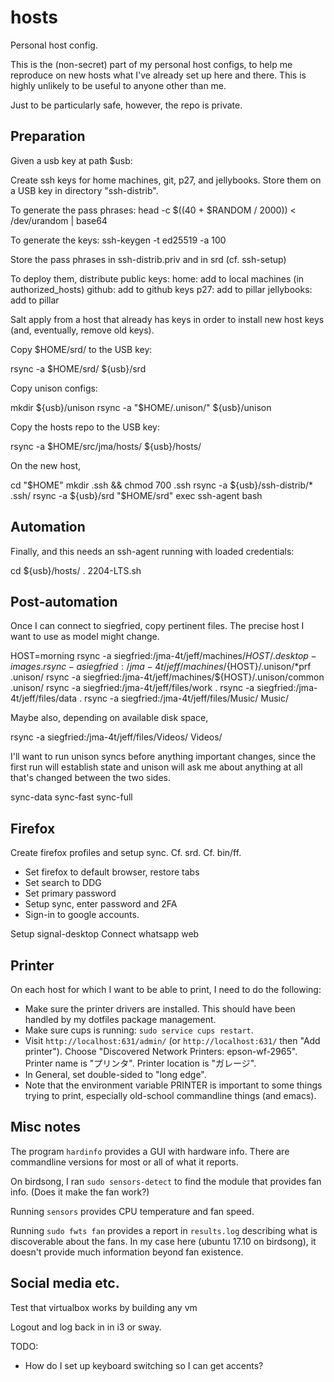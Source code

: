 # hosts

Personal host config.

This is the (non-secret) part of my personal host configs, to help me
reproduce on new hosts what I've already set up here and there.  This
is highly unlikely to be useful to anyone other than me.

Just to be particularly safe, however, the repo is private.

## Preparation

Given a usb key at path $usb:

Create ssh keys for home machines, git, p27, and jellybooks.  Store
them on a USB key in directory "ssh-distrib".

  To generate the pass phrases:
    head -c $((40 + $RANDOM / 2000)) < /dev/urandom | base64

  To generate the keys:
    ssh-keygen -t ed25519 -a 100

  Store the pass phrases in ssh-distrib.priv and in srd
  (cf. ssh-setup)

  To deploy them, distribute public keys:
    home: add to local machines (in authorized_hosts)
    github: add to github keys
    p27: add to pillar
    jellybooks: add to pillar

Salt apply from a host that already has keys in order to install new
host keys (and, eventually, remove old keys).

Copy $HOME/srd/ to the USB key:

  rsync -a $HOME/srd/ ${usb}/srd

Copy unison configs:

  mkdir ${usb}/unison
  rsync -a "$HOME/.unison/" ${usb}/unison

Copy the hosts repo to the USB key:

  rsync -a $HOME/src/jma/hosts/ ${usb}/hosts/

On the new host,

  cd "$HOME"
  mkdir .ssh && chmod 700 .ssh
  rsync -a ${usb}/ssh-distrib/* .ssh/
  rsync -a ${usb}/srd "$HOME/srd"
  exec ssh-agent bash

## Automation

Finally, and this needs an ssh-agent running with loaded credentials:

  cd ${usb}/hosts/
  . 2204-LTS.sh

## Post-automation

Once I can connect to siegfried, copy pertinent files.  The precise
host I want to use as model might change.

  HOST=morning
  rsync -a siegfried:/jma-4t/jeff/machines/${HOST}/.desktop-images .
  rsync -a siegfried:/jma-4t/jeff/machines/${HOST}/.unison/*prf .unison/
  rsync -a siegfried:/jma-4t/jeff/machines/${HOST}/.unison/common .unison/
  rsync -a siegfried:/jma-4t/jeff/files/work  .
  rsync -a siegfried:/jma-4t/jeff/files/data  .
  rsync -a siegfried:/jma-4t/jeff/files/Music/  Music/

Maybe also, depending on available disk space,

  rsync -a siegfried:/jma-4t/jeff/files/Videos/  Videos/

I'll want to run unison syncs before anything important changes, since
the first run will establish state and unison will ask me about
anything at all that's changed between the two sides.

  sync-data
  sync-fast
  sync-full


## Firefox

Create firefox profiles and setup sync.  Cf. srd.  Cf. bin/ff.
  * Set firefox to default browser, restore tabs
  * Set search to DDG
  * Set primary password
  * Setup sync, enter password and 2FA
  * Sign-in to google accounts.

Setup signal-desktop
Connect whatsapp web

## Printer

On each host for which I want to be able to print, I need to do the following:

* Make sure the printer drivers are installed.  This should have been
  handled by my dotfiles package management.
* Make sure cups is running: `sudo service cups restart`.
* Visit `http://localhost:631/admin/` (or `http://localhost:631/` then
  "Add printer").  Choose "Discovered Network Printers: epson-wf-2965".
  Printer name is "プリンタ".
  Printer location is "ガレージ".
* In General, set double-sided to "long edge".
* Note that the environment variable PRINTER is important to some
  things trying to print, especially old-school commandline things
  (and emacs).

## Misc notes

The program `hardinfo` provides a GUI with hardware info.  There are
commandline versions for most or all of what it reports.

On birdsong, I ran `sudo sensors-detect` to find the module that
provides fan info.  (Does it make the fan work?)

Running `sensors` provides CPU temperature and fan speed.

Running `sudo fwts fan` provides a report in `results.log` describing
what is discoverable about the fans.  In my case here (ubuntu 17.10 on
birdsong), it doesn't provide much information beyond fan existence.

## Social media etc.


Test that virtualbox works by building any vm

Logout and log back in in i3 or sway.

TODO:
  * How do I set up keyboard switching so I can get accents?
